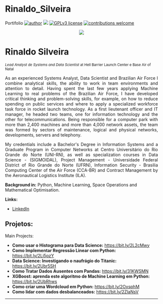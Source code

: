 # Rinaldo_Silveira
Portifolio
[![author](https://img.shields.io/badge/author-Rinaldogsn-red.svg)](https://www.linkedin.com/in/carlosfab) [![](https://img.shields.io/badge/python-3.7+-blue.svg)](https://www.python.org/downloads/release/python-365/) [![GPLv3 license](https://img.shields.io/badge/License-GPLv3-blue.svg)](http://perso.crans.org/besson/LICENSE.html) [![contributions welcome](https://img.shields.io/badge/contributions-welcome-brightgreen.svg?style=flat)](https://github.com/carlosfab/data_science/issues)

<p align="center">
  <img src="banner_DS.png" >
</p>

# Rinaldo Silveira
<sub>*Lead Analyst de Systems and Data Scientist* at Hell Barrier Launch Center e Base Air of Natal</sub>

<p align="justify">   As an experienced Systems Analyst, Data Scientist and Brazilian Air Force I combine analytical skills, the ability to work in team environments and attention to detail. Having spent the last few years applying Machine Learning to real problems of the Brazilian Air Force, I have developed critical thinking and problem-solving skills, for example, on how to reduce spending on public services and where to apply a specialized workforce task force in rocket launch technology. As a first lieutenant officer and IT manager, he headed two teams, one for information technology and the other for telecommunications. Being responsible for a computer park with more than 2,400 machines and more than 4,000 network assets, the team was formed by sectors of maintenance, logical and physical networks, developments, servers and telephony.
</p>

<p align="justify"> My credentials include a Bachelor's Degree in Information Systems and a Graduate Program in Computer Networks at Centro Universitário do Rio Grande do Norte (UNI-RN), as well as specialization courses in Data Science - (SIGMOIDAL), Project Management - Universidade Federal District of Rio Grande do Norte (UFRN), Information Security - Brasilia Computing Center of the Air Force (CCA-BR) and Contract Management by the Aeronautical Logistics Institute (ILA).
</p>

**Background in:** Python, Machine Learning, Space Operations and Mathematical Optimisation.

**Links:**
* [LinkedIn](https://www.linkedin.com/in/rinaldo-silveira-30238827)

## Projetos:
Main Projects:

* **Como usar o Histograma para Data Science:** https://bit.ly/2L2cMwy
* **Como Implementar Regressão Linear com Python:** https://bit.ly/2Li5pzY
* **Data Science: Investigando o naufrágio do Titanic:** https://bit.ly/2Ubr5SH
* **Como Tratar Dados Ausentes com Pandas:** https://bit.ly/31KWSMN
* **XGBoost: aprenda este algoritmo de Machine Learning em Python:** https://bit.ly/2UbRhws
* **Como criar uma Wordcloud em Python:** https://bit.ly/2OxsphM
* **Como lidar com dados desbalanceados:** https://bit.ly/2ZlaNsV

---






